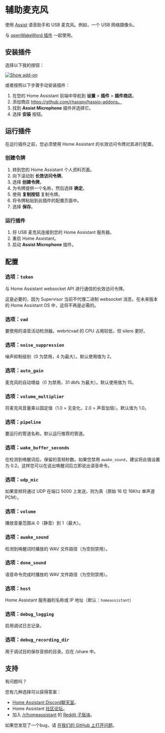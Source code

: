 # 辅助麦克风

使用 [Assist](https://www.home-assistant.io/voice_control/) 语音助手和 USB 麦克风。例如，一个 USB 网络摄像头。

与 [openWakeWord 插件](https://my.home-assistant.io/redirect/supervisor_addon/?addon=core_openwakeword) 一起使用。

## 安装插件

选择以下我的按钮：

[![Show add-on](https://my.home-assistant.io/badges/supervisor_addon.svg)](https://my.home-assistant.io/redirect/supervisor_addon/?addon=47701997_assist_microphone&repository_url=https%3A%2F%2Fgithub.com%2Frhasspy%2Fhassio-addons)

或者按照以下步骤手动安装插件：

1. 在您的 Home Assistant 前端中导航到 **设置** > **插件** > **插件商店**。
2. 添加商店 https://github.com/rhasspy/hassio-addons。
3. 找到 **Assist Microphone** 插件并选择它。
4. 选择 **安装** 按钮。

## 运行插件

在运行插件之前，您必须使用 Home Assistant 的长效访问令牌对其进行配置。

### 创建令牌

1. 转到您的 Home Assistant 个人资料页面。
2. 向下滚动到 **长效访问令牌**。
3. 选择 **创建令牌**。
4. 为令牌提供一个名称，然后选择 **确定**。
5. 使用 **复制按钮** 复制令牌。
6. 将令牌粘贴到此插件的配置页面中。
7. 选择 **保存**。

### 运行插件

1. 将 USB 麦克风连接到您的 Home Assistant 服务器。
2. 重启 Home Assistant。
3. 启动 **Assist Microphone** 插件。

## 配置

### 选项：`token`

与 Home Assistant websocket API 进行通信的长效访问令牌。

这是必要的，因为 Supervisor 当前不代理二进制 websocket 消息。在未来版本的 Home Assistant OS 中，这将不再是必需的。

### 选项：`vad`

要使用的语音活动检测器。webrtcvad 的 CPU 占用较低，但 silero 更好。

### 选项：`noise_suppression`

噪声抑制级别（0 为禁用，4 为最大）。默认使用值为 2。

### 选项：`auto_gain`

麦克风的自动增益（0 为禁用，31 dbfs 为最大）。默认使用值为 15。

### 选项：`volume_multiplier`

将麦克风音量乘以固定值（1.0 = 无变化，2.0 = 声音加倍）。默认值为 1.0。

### 选项：`pipeline`

要运行的管道名称。默认运行推荐的管道。

### 选项：`wake_buffer_seconds`

在检测到唤醒词后，保留的音频秒数。如果您禁用 `awake_sound`，建议将此值设置为 0.2。这样您可以在说出唤醒词后立即说出语音命令。

### 选项：`udp_mic`

如果音频将通过 UDP 在端口 5000 上发送，则为真（原始 16 位 16Khz 单声道 PCM）。

### 选项：`volume`

播放音量范围从 0（静音）到 1（最大）。

### 选项：`awake_sound`

检测到唤醒词时播放的 WAV 文件路径（为空则禁用）。

### 选项：`done_sound`

语音命令完成时播放的 WAV 文件路径（为空则禁用）。

### 选项：`host`

Home Assistant 服务器的名称或 IP 地址（默认：`homeassistant`）

### 选项：`debug_logging`

启用调试日志记录。

### 选项：`debug_recording_dir`

用于调试目的保存音频的目录。应在 /share 中。

## 支持

有问题吗？

您有几种选择可以获得答案：

- [Home Assistant Discord聊天室][discord]。
- Home Assistant [社区论坛][forum]。
- 加入 [/r/homeassistant][reddit] 的 [Reddit 子版块][reddit]。

如果您发现了一个bug，请 [在我们的 GitHub 上打开问题][issue]。

[discord]: https://discord.gg/c5DvZ4e
[forum]: https://community.home-assistant.io
[issue]: https://github.com/home-assistant/addons/issues
[reddit]: https://reddit.com/r/homeassistant
[repository]: https://github.com/rhasspy/hassio-addons